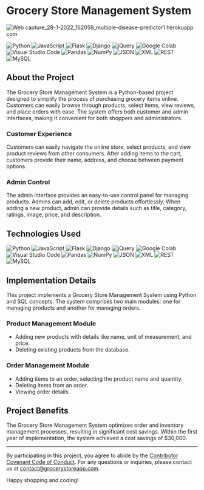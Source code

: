 # Grocery Store Management System

![Web capture_28-1-2022_162059_multiple-disease-predictor1 herokuapp com](https://th.bing.com/th/id/R.4b838d6f6452fb51db2e999b3938d114?rik=ynVdeFjALKMRPg&riu=http%3a%2f%2f3.bp.blogspot.com%2f-HR2TSVQQAzQ%2fUXT9O9eHmFI%2fAAAAAAAABfQ%2f4ppQLeW_S0Y%2fs1600%2fClarity%2bARS%2b-%2bLean%2bRetail%2bExecution.png&ehk=Swu%2fMO6ENrtd39YUPTbXciAB1EqLlpd7fbaOjYUCvKw%3d&risl=&pid=ImgRaw&r=0)

![Python](https://img.shields.io/badge/Python-FFD43B?style=for-the-badge&logo=python&logoColor=blue) ![JavaScript](https://img.shields.io/badge/JavaScript-323330?style=for-the-badge&logo=javascript&logoColor=F7DF1E) ![Flask](https://img.shields.io/badge/Flask-000000?style=for-the-badge&logo=flask&logoColor=white) ![Django](https://img.shields.io/badge/Django-092E20?style=for-the-badge&logo=django&logoColor=white) ![jQuery](https://img.shields.io/badge/jQuery-0769AD?style=for-the-badge&logo=jquery&logoColor=white) ![Google Colab](https://img.shields.io/badge/Colab-F9AB00?style=for-the-badge&logo=googlecolab&color=525252) ![Visual Studio Code](https://img.shields.io/badge/Visual_Studio_Code-0078D4?style=for-the-badge&logo=visual%20studio%20code&logoColor=white) ![Pandas](https://img.shields.io/badge/Pandas-2C2D72?style=for-the-badge&logo=pandas&logoColor=white) ![NumPy](https://img.shields.io/badge/Numpy-777BB4?style=for-the-badge&logo=numpy&logoColor=white) ![JSON](https://img.shields.io/badge/JSON-000000?style=for-the-badge&logo=json&logoColor=white) ![XML](https://img.shields.io/badge/XML-000000?style=for-the-badge&logo=xml&logoColor=white) ![REST](https://img.shields.io/badge/REST-FF5733?style=for-the-badge&logo=rest&logoColor=white) ![MySQL](https://img.shields.io/badge/MySQL-4479A1?style=for-the-badge&logo=mysql&logoColor=white)


## About the Project

The Grocery Store Management System is a Python-based project designed to simplify the process of purchasing grocery items online. Customers can easily browse through products, select items, view reviews, and place orders with ease. The system offers both customer and admin interfaces, making it convenient for both shoppers and administrators.

### Customer Experience

Customers can easily navigate the online store, select products, and view product reviews from other consumers. After adding items to the cart, customers provide their name, address, and choose between payment options. 

### Admin Control

The admin interface provides an easy-to-use control panel for managing products. Admins can add, edit, or delete products effortlessly. When adding a new product, admin can provide details such as title, category, ratings, image, price, and description.

## Technologies Used

![Python](https://img.shields.io/badge/Python-FFD43B?style=for-the-badge&logo=python&logoColor=blue) ![JavaScript](https://img.shields.io/badge/JavaScript-323330?style=for-the-badge&logo=javascript&logoColor=F7DF1E) ![Flask](https://img.shields.io/badge/Flask-000000?style=for-the-badge&logo=flask&logoColor=white) ![Django](https://img.shields.io/badge/Django-092E20?style=for-the-badge&logo=django&logoColor=white) ![jQuery](https://img.shields.io/badge/jQuery-0769AD?style=for-the-badge&logo=jquery&logoColor=white) ![Google Colab](https://img.shields.io/badge/Colab-F9AB00?style=for-the-badge&logo=googlecolab&color=525252) ![Visual Studio Code](https://img.shields.io/badge/Visual_Studio_Code-0078D4?style=for-the-badge&logo=visual%20studio%20code&logoColor=white) ![Pandas](https://img.shields.io/badge/Pandas-2C2D72?style=for-the-badge&logo=pandas&logoColor=white) ![NumPy](https://img.shields.io/badge/Numpy-777BB4?style=for-the-badge&logo=numpy&logoColor=white) ![JSON](https://img.shields.io/badge/JSON-000000?style=for-the-badge&logo=json&logoColor=white) ![XML](https://img.shields.io/badge/XML-000000?style=for-the-badge&logo=xml&logoColor=white) ![REST](https://img.shields.io/badge/REST-FF5733?style=for-the-badge&logo=rest&logoColor=white) ![MySQL](https://img.shields.io/badge/MySQL-4479A1?style=for-the-badge&logo=mysql&logoColor=white)


## Implementation Details

This project implements a Grocery Store Management System using Python and SQL concepts. The system comprises two main modules: one for managing products and another for managing orders.

### Product Management Module

- Adding new products with details like name, unit of measurement, and price.
- Deleting existing products from the database.

### Order Management Module

- Adding items to an order, selecting the product name and quantity.
- Deleting items from an order.
- Viewing order details.

## Project Benefits

The Grocery Store Management System optimizes order and inventory management processes, resulting in significant cost savings. Within the first year of implementation, the system achieved a cost savings of $30,000.

---

By participating in this project, you agree to abide by the [Contributor Covenant Code of Conduct](CODE_OF_CONDUCT.md). For any questions or inquiries, please contact us at [contact@grocerystoreapp.com](mailto:contact@grocerystoreapp.com).

Happy shopping and coding!
